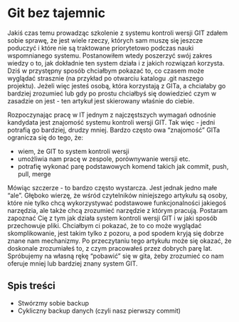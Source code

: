# Git bez tajemnic

Jakiś czas temu prowadząc szkolenie z systemu kontroli wersji GIT zdałem sobie sprawę, że jest wiele rzeczy, których sam muszę się jeszcze poduczyć i które nie są traktowane priorytetowo podczas nauki wspomnianego systemu. Postanowiłem wtedy poszerzyć swój zakres wiedzy o to, jak dokładnie ten system działa i z jakich rozwiązań korzysta. Dziś w przystępny sposób chciałbym pokazać to, co czasem może wyglądać strasznie (na przykład po otwarciu katalogu .git naszego projektu). Jeżeli więc jesteś osobą, która korzystają z GITa, a chciałaby go bardziej zrozumieć lub gdy po prostu chciałbyś się dowiedzieć czym w zasadzie on jest - ten artykuł jest skierowany właśnie do ciebie.

Rozpoczynając pracę w IT jednym z najczęstszych wymagań odnośnie kandydata jest znajomość systemu kontroli wersji GIT. Tak więc - jedni potrafią go bardziej, drudzy mniej. Bardzo często owa “znajomość” GITa ogranicza się do tego, że:
* wiem, że GIT to system kontroli wersji
* umożliwia nam pracę w zespole, porównywanie wersji etc.
* potrafię wykonać parę podstawowych komend takich jak commit, push, pull, merge

Mówiąc szczerze - to bardzo często wystarcza. Jest jednak jedno małe “ale”. Głęboko wierzę, że wśród czytelników niniejszego artykułu są osoby, które nie tylko chcą wykorzystywać podstawowe funkcjonalności jakiegoś narzędzia, ale także chcą zrozumieć narzędzie z którym pracują. Postaram zapoznać Cię z tym jak działa system kontroli wersji GIT i w jaki sposób przechowuje pliki.  Chciałbym ci pokazać, że to co może wyglądać skomplikowanie, jest takim tylko z pozoru, a pod spodem kryją się dobrze znane nam mechanizmy. Po przeczytaniu tego artykułu może się okazać, że doskonale zrozumiałeś to, z czym pracowałeś przez dobrych parę lat. Spróbujemy na własną rękę “pobawić” się w gita, żeby zrozumieć co nam oferuje mniej lub bardziej znany system GIT.

## Spis treści
* Stwórzmy sobie backup
* Cykliczny backup danych (czyli nasz pierwszy commit)
